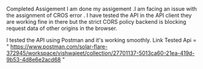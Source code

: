 Completed Assigement
I am done my assigement .I am facing an issue with the assignment of CROS  error . 
I have tested the API in the API client they are working fine in there but the strict CORS policy backend is blocking request data of other origins in the browser. 


I tested the API using Postman and it's working smoothly.
Link Tested Api =   "   https://www.postman.com/solar-flare-372945/workspace/vishwajeet/collection/27701137-5013ca60-21ea-419d-9b53-4d8e6e2acd68  "
